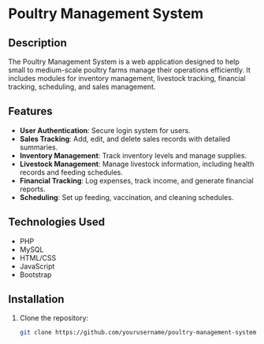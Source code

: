 # Poultry Management System

## Description
The Poultry Management System is a web application designed to help small to medium-scale poultry farms manage their operations efficiently. It includes modules for inventory management, livestock tracking, financial tracking, scheduling, and sales management.

## Features
- **User Authentication**: Secure login system for users.
- **Sales Tracking**: Add, edit, and delete sales records with detailed summaries.
- **Inventory Management**: Track inventory levels and manage supplies.
- **Livestock Management**: Manage livestock information, including health records and feeding schedules.
- **Financial Tracking**: Log expenses, track income, and generate financial reports.
- **Scheduling**: Set up feeding, vaccination, and cleaning schedules.

## Technologies Used
- PHP
- MySQL
- HTML/CSS
- JavaScript
- Bootstrap

## Installation

1. Clone the repository:
   ```bash
   git clone https://github.com/yourusername/poultry-management-system.git

